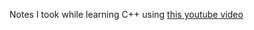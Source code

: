 Notes I took while learning C++ using [this youtube video](https://www.youtube.com/watch?v=ZzaPdXTrSb8)
